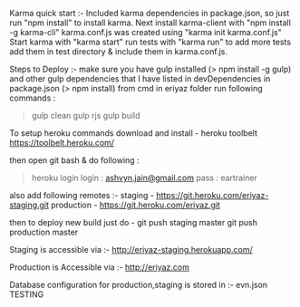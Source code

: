 Karma quick start :-
Included karma dependencies in package.json, so just run "npm install" to install karma.
Next install karma-client with "npm install -g karma-cli"
karma.conf.js was created using "karma init karma.conf.js"
Start karma with "karma start"
run tests with "karma run"
to add more tests add them in test directory & include them in karma.conf.js.

Steps to Deploy :-
make sure you have gulp installed (> npm install -g gulp)
and other gulp dependencies that I have listed in devDependencies in package.json (> npm install)
from cmd in eriyaz folder run following commands :
> gulp clean
> gulp rjs
> gulp build

To setup heroku commands download and install - heroku toolbelt
https://toolbelt.heroku.com/

then open git bash & do following :
> heroku login
login : ashvyn.jain@gmail.com
pass : eartrainer

also add following remotes :-
staging - https://git.heroku.com/eriyaz-staging.git
production -  https://git.heroku.com/eriyaz.git

then to deploy new build just do -
git push staging master 
git push production master

Staging is accessible via :-
http://eriyaz-staging.herokuapp.com/

Production is Accessible via :- 
http://eriyaz.com

Database configuration for production,staging is stored in :-
evn.json
TESTING
